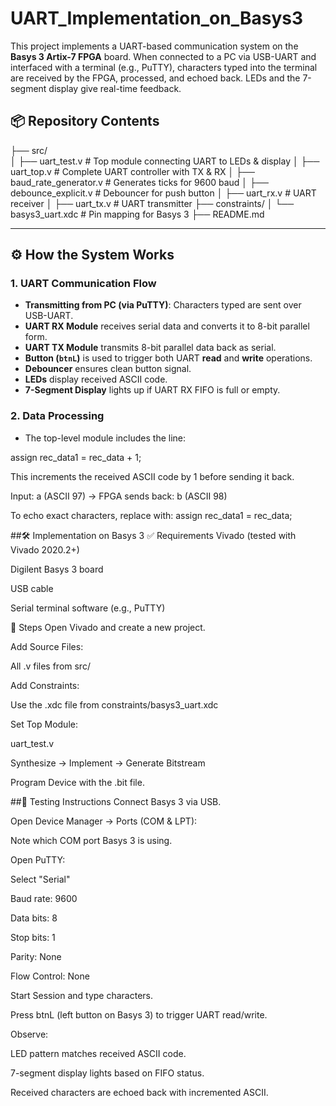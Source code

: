 # UART_Implementation_on_Basys3
This project implements a UART-based communication system on the **Basys 3 Artix-7 FPGA** board. When connected to a PC via USB-UART and interfaced with a terminal (e.g., PuTTY),
characters typed into the terminal are received by the FPGA, processed, and echoed back. LEDs and the 7-segment display give real-time feedback.

## 📦 Repository Contents
├── src/ <br>
│ ├── uart_test.v # Top module connecting UART to LEDs & display
│ ├── uart_top.v # Complete UART controller with TX & RX
│ ├── baud_rate_generator.v # Generates ticks for 9600 baud
│ ├── debounce_explicit.v # Debouncer for push button
│ ├── uart_rx.v # UART receiver
│ ├── uart_tx.v # UART transmitter
├── constraints/
│ └── basys3_uart.xdc # Pin mapping for Basys 3
├── README.md


---

## ⚙️ How the System Works

### 1. UART Communication Flow

- **Transmitting from PC (via PuTTY)**: Characters typed are sent over USB-UART.
- **UART RX Module** receives serial data and converts it to 8-bit parallel form.
- **UART TX Module** transmits 8-bit parallel data back as serial.
- **Button (`btnL`)** is used to trigger both UART **read** and **write** operations.
- **Debouncer** ensures clean button signal.
- **LEDs** display received ASCII code.
- **7-Segment Display** lights up if UART RX FIFO is full or empty.

### 2. Data Processing

- The top-level module includes the line:  

assign rec_data1 = rec_data + 1;

This increments the received ASCII code by 1 before sending it back.

Input: a (ASCII 97) → FPGA sends back: b (ASCII 98)

To echo exact characters, replace with:
assign rec_data1 = rec_data;

##🛠️ Implementation on Basys 3
✅ Requirements
Vivado (tested with Vivado 2020.2+)

Digilent Basys 3 board

USB cable

Serial terminal software (e.g., PuTTY)

🔧 Steps
Open Vivado and create a new project.

Add Source Files:

All .v files from src/

Add Constraints:

Use the .xdc file from constraints/basys3_uart.xdc

Set Top Module:

uart_test.v

Synthesize → Implement → Generate Bitstream

Program Device with the .bit file.

##🧪 Testing Instructions
Connect Basys 3 via USB.

Open Device Manager → Ports (COM & LPT):

Note which COM port Basys 3 is using.

Open PuTTY:

Select "Serial"

Baud rate: 9600

Data bits: 8

Stop bits: 1

Parity: None

Flow Control: None

Start Session and type characters.

Press btnL (left button on Basys 3) to trigger UART read/write.

Observe:

LED pattern matches received ASCII code.

7-segment display lights based on FIFO status.

Received characters are echoed back with incremented ASCII.
